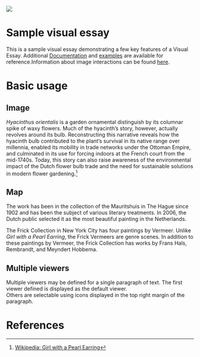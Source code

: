 <a href="https://juncture-digital.org"><img src="https://juncture-digital.org/images/ve-button.png"></a>

<param ve-config 
       title="Chili Pepper"
       author="Hallie Pugh-Sellers"
       banner="https://upload.wikimedia.org/wikipedia/commons/thumb/c/cc/Capsicum_annuum.JPG/1280px-Capsicum_annuum.JPG" 
       layout="vertical">

<!-- Entities discussed throughout the essay are typically defined before the essay text and
     are thus available in all text.  Entity identifiers (QIDs) can be found in either
     Wikipedia or Wikidata (https://www.wikidata.org)> -->
<param ve-entity eid="Q185372"> <!-- Girl with a Pearl Earring painting -->
<param ve-entity eid="Q41264"> <!-- Johannes Vermeer -->
<param ve-entity eid="Q221092"> <!-- Mauritshuis -->
<param ve-entity eid="Q36600"> <!-- The Hague -->
<param ve-entity eid="Q60"> <!-- New York City -->

# Sample visual essay

This is a sample visual essay demonstrating a few key features of a Visual Essay. Additional [Documentation](https://github.com/JSTOR-Labs/juncture/wiki) and [examples](https://jstor-labs.github.io/juncture-examples) are available for reference.Information about <span data-click-image-zoomto="1128,1424,1494,1255">image interactions</span> can be found [here](https://github.com/JSTOR-Labs/juncture/wiki/Visual-Essay-Image-Tag).
<param ve-image 
       manifest="https://ids.si.edu/ids/manifest/ark:/65665/m306712a081ec0459b90083f05d35455ec">

# Basic usage

## Image

_Hyacinthus orientalis_ is a garden ornamental distinguish by its columnar spike of waxy flowers. Much of the hyacinth’s story, however, actually revolves around its bulb. Reconstructing this narrative reveals how the hyacinth bulb contributed to the plant’s survival in its native range over millennia, enabled its mobility in trade networks under the Ottoman Empire, and culminated in its use for forcing indoors at the French court from the mid-1740s. Today, this story can also raise awareness of the environmental impact of the Dutch flower bulb trade and the need for sustainable solutions in modern flower gardening.[^1]
<param ve-image 
       label="Girl with a Pearl Earring" 
       description="painting by Johannes Vermeer" 
       license="public domain" 
       url="https://upload.wikimedia.org/wikipedia/commons/thumb/c/cc/Capsicum_annuum.JPG/1280px-Capsicum_annuum.JPG">
       <param ve-entity eid="Q157428"> <!-- Hyacinthus orientalis -->

## Map

The work has been in the collection of the Mauritshuis in The Hague since 1902 and has been the subject of various 
literary treatments. In 2006, the Dutch public selected it as the most beautiful painting in the Netherlands.
<param ve-map center="Q36600" zoom="11" prefer-geojson>

The Frick Collection in New York City has four paintings by Vermeer. Unlike  _Girl with a Pearl Earring_, the Frick Vermeers are genre scenes. In addition to these paintings by Vermeer, the Frick Collection has works by Frans Hals, Rembrandt, and Meyndert Hobbema.
<param ve-map center="Q60" zoom="8" prefer-geojson>


## Multiple viewers

Multiple viewers may be defined for a single paragraph of text.  The first viewer defined is displayed as the default viewer.  
Others are selectable using icons displayed in the top right margin of the paragraph.
<param ve-image 
       label="Capsicum annuum 'Habanero'"
       manifest="https://ids.si.edu/ids/manifest/ark:/65665/m306712a081ec0459b90083f05d35455ec">
<param ve-map center="Q36600" zoom="11">

# References

[^1]: [Wikipedia: Girl with a Pearl Earring](https://en.wikipedia.org/wiki/Girl_with_a_Pearl_Earring)

